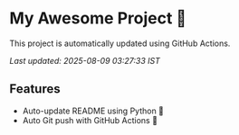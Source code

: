 # My Awesome Project 🚀

This project is automatically updated using GitHub Actions.

_Last updated: 2025-08-09 03:27:33 IST_

## Features
- Auto-update README using Python 🐍
- Auto Git push with GitHub Actions 🤖
